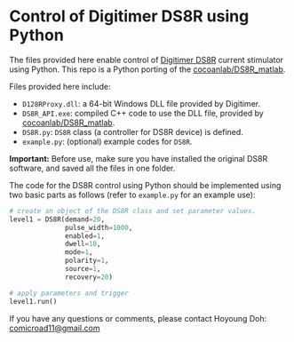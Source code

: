 # Control of Digitimer DS8R using Python

The files provided here enable control of [Digitimer DS8R][ds8r] current stimulator using Python.
This repo is a Python porting of the [cocoanlab/DS8R_matlab][ds8r-matlab].

[ds8r]: https://digitimer.com/products/human-neurophysiology/peripheral-stimulators-2/ds8/
[ds8r-matlab]: https://github.com/cocoanlab/DS8R_matlab

Files provided here include:

* `D128RProxy.dll`: a 64-bit Windows DLL file provided by Digitimer.
* `DS8R_API.exe`: compiled C++ code to use the DLL file, provided by [cocoanlab/DS8R_matlab][ds8r-matlab].
* `DS8R.py`: `DS8R` class (a controller for DS8R device) is defined.
* `example.py`: (optional) example codes for `DS8R`.

**Important:** Before use, make sure you have installed the original DS8R software, and saved all the files in one folder.

The code for the DS8R control using Python should be implemented using two basic parts as follows (refer to `example.py` for an example use):  

```python
# create an object of the DS8R class and set parameter values.
level1 = DS8R(demand=20,
              pulse_width=1000,
              enabled=1,
              dwell=10,
              mode=1,
              polarity=1,
              source=1,
              recovery=20)

# apply parameters and trigger
level1.run()
```

If you have any questions or comments, please contact Hoyoung Doh: comicroad11@gmail.com
